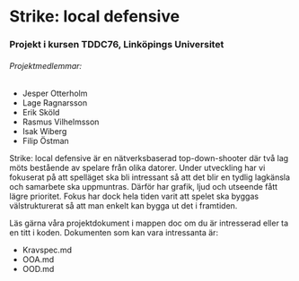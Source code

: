 # Strike: local defensive
### Projekt i kursen TDDC76, Linköpings Universitet
###### Projektmedlemmar:
*	Jesper Otterholm
*	Lage Ragnarsson
*	Erik Sköld
*	Rasmus Vilhelmsson
*	Isak Wiberg
*	Filip Östman

Strike: local defensive är en nätverksbaserad top-down-shooter där två lag möts bestående av spelare från olika datorer. Under utveckling har vi fokuserat på att spelläget ska bli intressant så att det blir en tydlig lagkänsla och samarbete ska uppmuntras. Därför har grafik, ljud och utseende fått lägre prioritet. Fokus har dock hela tiden varit att spelet ska byggas välstrukturerat så att man enkelt kan bygga ut det i framtiden. 

Läs gärna våra projektdokument i mappen doc om du är intresserad eller ta en titt i koden. Dokumenten som kan vara intressanta är:
* Kravspec.md
* OOA.md
* OOD.md
